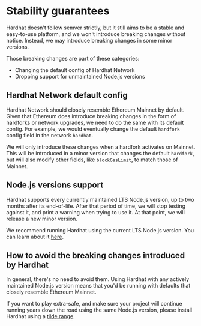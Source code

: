 # Stability guarantees

Hardhat doesn't follow semver strictly, but it still aims to be a stable and easy-to-use platform, and we won't introduce breaking changes without notice. Instead, we may introduce breaking changes in some minor versions.

Those breaking changes are part of these categories:

- Changing the default config of Hardhat Network
- Dropping support for unmaintained Node.js versions

## Hardhat Network default config

Hardhat Network should closely resemble Ethereum Mainnet by default. Given that Ethereum does introduce breaking changes in the form of hardforks or network upgrades, we need to do the same with its default config. For example, we would eventually change the default `hardfork` config field in the network `hardhat`.

We will only introduce these changes when a hardfork activates on Mainnet. This will be introduced in a minor version that changes the default `hardfork`, but will also modify other fields, like `blockGasLimit`, to match those of Mainnet.

## Node.js versions support

Hardhat supports every currently maintained LTS Node.js version, up to two months after its end-of-life. After that period of time, we will stop testing against it, and print a warning when trying to use it. At that point, we will release a new minor version.

We recommend running Hardhat using the current LTS Node.js version. You can learn about it [here](https://nodejs.org/en/about/previous-releases).

## How to avoid the breaking changes introduced by Hardhat

In general, there's no need to avoid them. Using Hardhat with any actively maintained Node.js version means that you'd be running with defaults that closely resemble Ethereum Mainnet.

If you want to play extra-safe, and make sure your project will continue running years down the road using the same Node.js version, please install Hardhat using a [tilde range](https://docs.npmjs.com/cli/v6/using-npm/semver#tilde-ranges-123-12-1).
